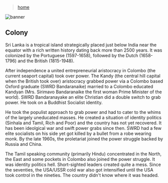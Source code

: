 > [home](../)

![banner](/governance/photos/banner.png)

## Colony

Sri Lanka is a tropical island strategically placed just below India near the equator with a rich written history dating back more than 2500 years.
It was colonized by the Portuguese (1597-1658), followed by the Dutch (1658-1796) and the British (1815-1948).

After independence a united entrepreneurial aristocracy in Colombo (the current seaport capital) took over power.  The Kandy (the central hill capital when the British took over) aristocracy grabbed power via a Colombo based Oxford graduate (SWRD Bandaranaike) married to a Colombo educated Kandyan (Mrs. Sirimavo Bandaranaike the first woman Prime Minister of the world).  SWRD Bandaranayake an elite Christian did a double switch to grab power.  He took on a Buddhist Socialist identity.

He took the populist approach to grab power and had to cater to the whims of the largely uneducated masses.  He created a situation of identity politics (Sinhala and Tamil, Rich and Poor) and the country has not yet recovered.  It has been ideolgical war and swift power grabs since then.  SWRD had a few elite socialists on his side yet got killed by a bullet from a robe wearing monk.  By the late 1960s, the proletariat joined the power struggle backed by Russia and China.

The Tamil speaking community (primarily Hindu) concentrated in the North, the East and some pockets in Colombo also joined the power struggle.  It was identity politics hell.  Short-sighted leaders created quite a mess.  Since the seventies, the USA/USSR cold war also got intensified until the USA took control in the nineties.  The country didn't know where it was headed.



